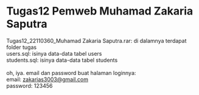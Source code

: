 # Tugas12 Pemweb Muhamad Zakaria Saputra

Tugas12_22110360_Muhamad Zakaria Saputra.rar: di dalamnya terdapat folder tugas<br />
users.sql: isinya data-data tabel users<br />
students.sql: isinya data-data tabel students<br /><br />
oh, iya. email dan password buat halaman loginnya:<br />
email: zakarias3003@gmail.com<br />
password: 123456<br />
